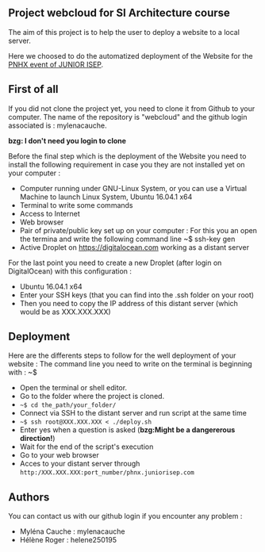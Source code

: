 ## Project webcloud for SI Architecture course

The aim of this project is to help the user to deploy a website to a
local server.

Here we choosed to do the automatized deployment of the Website for
the [PNHX event of JUNIOR ISEP](http://phnx.juniorisep.com).

## First of all

If you did not clone the project yet, you need to clone it from Github
to your computer. The name of the repository is "webcloud" and the
github login associated is : mylenacauche.

**bzg: I don't need you login to clone**

Before the final step which is the deployment of the Website you need
to install the following requirement in case you they are not
installed yet on your computer :

- Computer running under GNU-Linux System, or you can use a Virtual Machine to launch Linux System, Ubuntu 16.04.1 x64
- Terminal to write some commands
- Access to Internet
- Web browser
- Pair of private/public key set up on your computer : For this you an open the termina and write the following command line ~$ ssh-key gen
- Active Droplet on https://digitalocean.com working as a distant server

For the last point you need to create a new Droplet (after login on DigitalOcean) with this configuration :

- Ubuntu 16.04.1 x64
- Enter your SSH keys (that you can find into the .ssh folder on your root)
- Then you need to copy the IP address of this distant server (which would be as XXX.XXX.XXX)

## Deployment

Here are the differents steps to follow for the well deployment of your website :
The command line you need to write on the terminal is beginning with : ~$

- Open the terminal or shell editor.
- Go to the folder where the project is cloned.
- `~$ cd the_path/your_folder/`
- Connect via SSH to the distant server and run script at the same time
- `~$ ssh root@XXX.XXX.XXX < ./deploy.sh`
- Enter yes when a question is asked (**bzg:Might be a dangererous direction!**)
- Wait for the end of the script's execution
- Go to your web browser
- Acces to your distant server through `http:/XXX.XXX.XXX:port_number/phnx.juniorisep.com`

## Authors

You can contact us with our github login if you encounter any problem :

- Myléna Cauche : mylenacauche
- Hélène Roger : helene250195
